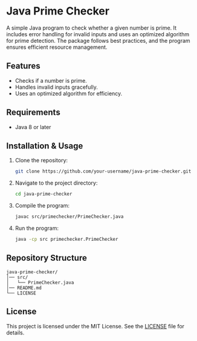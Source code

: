 # Java Prime Checker

A simple Java program to check whether a given number is prime. It includes error handling for invalid inputs and uses an optimized algorithm for prime detection. The package follows best practices, and the program ensures efficient resource management.

## Features
- Checks if a number is prime.
- Handles invalid inputs gracefully.
- Uses an optimized algorithm for efficiency.

## Requirements
- Java 8 or later

## Installation & Usage
1. Clone the repository:
   ```sh
   git clone https://github.com/your-username/java-prime-checker.git
   ```
2. Navigate to the project directory:
   ```sh
   cd java-prime-checker
   ```
3. Compile the program:
   ```sh
   javac src/primechecker/PrimeChecker.java
   ```
4. Run the program:
   ```sh
   java -cp src primechecker.PrimeChecker
   ```

## Repository Structure
```
java-prime-checker/
│── src/
│   └── PrimeChecker.java
│── README.md
└── LICENSE
```

## License
This project is licensed under the MIT License. See the [LICENSE](LICENSE) file for details.


